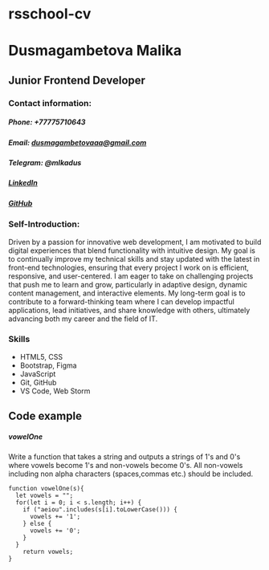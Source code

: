 # rsschool-cv
# Dusmagambetova Malika

## Junior Frontend Developer

### Contact information:

##### Phone: +77775710643
##### Email: dusmagambetovaaa@gmail.com
##### Telegram: @mlkadus
##### [LinkedIn](https://www.linkedin.com/in/malika-dusmagambetova-587564288/)
##### [GitHub](https://github.com/mlkad)

### Self-Introduction:
Driven by a passion for innovative web development, I am motivated to build digital experiences that blend functionality with intuitive design. My goal is to continually improve my technical skills and stay updated with the latest in front-end technologies, ensuring that every project I work on is efficient, responsive, and user-centered. I am eager to take on challenging projects that push me to learn and grow, particularly in adaptive design, dynamic content management, and interactive elements. My long-term goal is to contribute to a forward-thinking team where I can develop impactful applications, lead initiatives, and share knowledge with others, ultimately advancing both my career and the field of IT.

### Skills
* HTML5, CSS
* Bootstrap, Figma
* JavaScript
* Git, GitHub
* VS Code, Web Storm

## Code example
##### vowelOne
Write a function that takes a string and outputs a strings of 1's and 0's where vowels become 1's and non-vowels become 0's.
All non-vowels including non alpha characters (spaces,commas etc.) should be included.
```
function vowelOne(s){
  let vowels = "";
  for(let i = 0; i < s.length; i++) {
    if ("aeiou".includes(s[i].toLowerCase())) {
      vowels += '1';
    } else {
      vowels += '0';
    }
  }
    return vowels;
}
```

